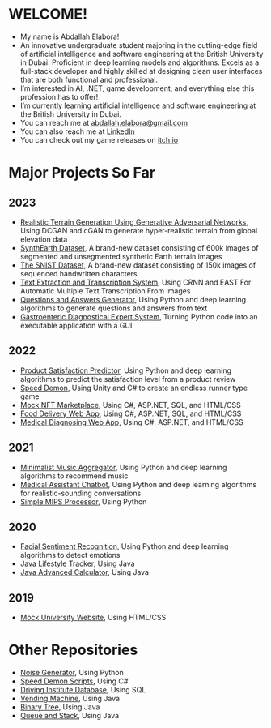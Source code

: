 # WELCOME!
- My name is Abdallah Elabora!
- An innovative undergraduate student majoring in the cutting-edge field of artificial intelligence and software engineering at the British University in Dubai. Proficient in deep learning models and algorithms. Excels as a full-stack developer and highly skilled at designing clean user interfaces that are both functional and professional.
- I’m interested in AI, .NET, game development, and everything else this profession has to offer!
- I’m currently learning artificial intelligence and software
engineering at the British University in Dubai. 
- You can reach me at abdallah.elabora@gmail.com
- You can also reach me at [LinkedIn](https://www.linkedin.com/in/abdallah-elabora-0942a6233/)
- You can check out my game releases on [itch.io](https://mayonaka88.itch.io/)

# Major Projects So Far

## 2023

- [Realistic Terrain Generation Using Generative Adversarial Networks](), Using DCGAN and cGAN to generate hyper-realistic terrain from global elevation data
- [SynthEarth Dataset](), A brand-new dataset consisting of 600k images of segmented and unsegmented synthetic Earth terrain images
- [The SNIST Dataset](https://github.com/Mayonaka88/SNIST-Dataset), A brand-new dataset consisting of 150k images of sequenced handwritten characters
- [Text Extraction and Transcription System](https://github.com/Mayonaka88/text-extraction-and-transcription-system), Using CRNN and EAST For Automatic Multiple Text Transcription From Images
- [Questions and Answers Generator](https://github.com/Mayonaka88/questions-and-answers-generator), Using Python and deep learning algorithms to generate questions and answers from text
- [Gastroenteric Diagnostical Expert System](https://github.com/Mayonaka88/gastroenteric-diagnostical-expert-system), Turning Python code into an executable application with a GUI

## 2022

- [Product Satisfaction Predictor](https://github.com/Mayonaka88/product-satisfaction-predictor), Using Python and deep learning algorithms to predict the satisfaction level from a product review
- [Speed Demon](https://mayonaka88.itch.io/speed-demon), Using Unity and C# to create an endless runner type game
- [Mock NFT Marketplace](https://github.com/Mayonaka88/mock-NFT-marketplace), Using C#, ASP.NET, SQL, and HTML/CSS
- [Food Delivery Web App](https://github.com/Mayonaka88/food-delivery-web-app), Using C#, ASP.NET, SQL, and HTML/CSS
- [Medical Diagnosing Web App](https://github.com/Mayonaka88/medical-diagnosing-web-app), Using C#, ASP.NET, and HTML/CSS

## 2021

- [Minimalist Music Aggregator](https://github.com/Mayonaka88/minimalist-music-aggregator), Using Python and deep learning algorithms to recommend music
- [Medical Assistant Chatbot](https://github.com/Mayonaka88/medical-assistant-chatbot), Using Python and deep learning algorithms for realistic-sounding conversations
- [Simple MIPS Processor](https://github.com/Mayonaka88/simple-MIPS-processor), Using Python

## 2020

- [Facial Sentiment Recognition](https://ieeexplore.ieee.org/document/9243768), Using Python and deep learning algorithms to detect emotions
- [Java Lifestyle Tracker](https://github.com/Mayonaka88/java-lifestyle-tracker), Using Java
- [Java Advanced Calculator](https://github.com/Mayonaka88/java-advanced-calculator), Using Java

## 2019

- [Mock University Website](https://github.com/Mayonaka88/mock-university-website), Using HTML/CSS

# Other Repositories

- [Noise Generator](https://github.com/Mayonaka88/noise-generator), Using Python
- [Speed Demon Scripts](https://github.com/Mayonaka88/speed-demon-scripts), Using C#
- [Driving Institute Database](https://github.com/Mayonaka88/driving-institute-database), Using SQL
- [Vending Machine](https://github.com/Mayonaka88/vending-machine), Using Java
- [Binary Tree](https://github.com/Mayonaka88/binary-tree), Using Java
- [Queue and Stack](https://github.com/Mayonaka88/queue-and-stack), Using Java

<!---
Mayonaka88/Mayonaka88 is a ✨ special ✨ repository because its `README.md` (this file) appears on your GitHub profile.
You can click the Preview link to take a look at your changes.
--->
